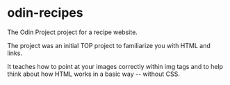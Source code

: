 # odin-recipes
The Odin Project project for a recipe website.

The project was an initial TOP project to familiarize you with HTML and links.

It teaches how to point at your images correctly within img tags and to help think about how HTML works in a basic way -- without CSS.